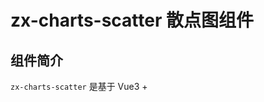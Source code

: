 # zx-charts-scatter 散点图组件

## 组件简介
`zx-charts-scatter` 是基于 Vue3 + <script setup> + uni-app 实现的高性能多端散点图表组件，支持 H5、微信/支付宝/百度/字节小程序、App 等平台。无需依赖浏览器专属 API，适合二维数据分布可视化场景。

## 属性（Props）
| 属性名           | 类型            | 默认值         | 说明 |
|------------------|-----------------|---------------|------|
| legend           | Object          | {show: false, size: 24, color: '#333'} | 图例配置 |
| tooltip          | Boolean         | true          | 是否显示 tooltip 提示 |
| xAxis            | Object          | {min: 0, max: 100, splitNumber: 20} | x轴配置 |
| yAxis            | Object          | {min: 0, max: 100, splitNumber: 20} | y轴配置 |
| xAxisTick        | Object          | {height: '12rpx', color: '#e3e3e3'} | x轴刻度线配置 |
| yAxisTick        | Object          | {width: '12rpx', color: '#e3e3e3'} | y轴刻度线配置 |
| xAxisLine        | Object          | {color: '#e3e3e3', itemGap: 100} | x轴线条配置 |
| yAxisLine        | Object          | {color: '#e3e3e3', itemGap: 80} | y轴线条配置 |
| xAxisLabel       | Object          | {color: '#333', size: 24} | x轴标签配置 |
| yAxisLabel       | Object          | {color: '#333', size: 24} | y轴标签配置 |
| splitLine        | Object          | {color: '#e3e3e3', type: 'dashed'} | 分割线配置 |

### draw 方法数据格式
通过 `draw(dataset)` 方法传入，格式如下：
```js
[
  {
    name: 'A类样本',
    color: '#3b82f6',
    width: 18, // 散点大小（rpx）
    source: [
      [10, 20, 'A1'],
      [30, 40, 'A2']
    ]
  },
  {
    name: 'B类样本',
    color: '#f59e42',
    width: 18,
    source: [
      [20, 30, 'B1'],
      [40, 50, 'B2']
    ]
  }
]
```

## 事件
| 事件名 | 说明 | 回调参数 |
|--------|------|----------|
| click  | 点击某一散点时触发 | { datasetIndex, sourceIndex } |

## 方法
| 方法名 | 说明 | 参数 |
|--------|------|------|
| draw   | 绘制/更新图表 | (dataset) |

## 基本用法示例
详见下方示例或 `src/pages/components/charts/scatter.vue`

```vue
<template>
  <view class="demo-scatter">
    <zx-charts-scatter
      ref="scatterRef"
      :legend="{ show: true, size: 24, color: '#333' }"
      :tooltip="true"
      :xAxis="{ min: 0, max: 100, splitNumber: 20 }"
      :yAxis="{ min: 0, max: 100, splitNumber: 20 }"
      :xAxisLine="{ color: '#e3e3e3', itemGap: 100 }"
      :yAxisLine="{ color: '#e3e3e3', itemGap: 80 }"
      :xAxisTick="{ height: '12rpx', color: '#e3e3e3' }"
      :yAxisTick="{ width: '12rpx', color: '#e3e3e3' }"
      :xAxisLabel="{ color: '#333', size: 24 }"
      :yAxisLabel="{ color: '#333', size: 24 }"
      :splitLine="{ color: '#e3e3e3', type: 'dashed' }"
      @click="onScatterClick"
    />
  </view>
</template>

<script setup>
import { ref, onMounted } from 'vue';
import zxChartsScatter from '@/components/zx-charts-scatter/zx-charts-scatter.vue';

const scatterRef = ref();
const dataset = [
  {
    name: 'A类样本',
    color: '#3b82f6',
    width: 18,
    source: [
      [10, 20, 'A1'],
      [30, 40, 'A2'],
      [50, 60, 'A3'],
      [70, 80, 'A4']
    ]
  },
  {
    name: 'B类样本',
    color: '#f59e42',
    width: 18,
    source: [
      [20, 30, 'B1'],
      [40, 50, 'B2'],
      [60, 70, 'B3'],
      [80, 90, 'B4']
    ]
  }
];

function onScatterClick(e) {
  const { datasetIndex, sourceIndex } = e;
  if (datasetIndex !== undefined && sourceIndex !== undefined) {
    const item = dataset[datasetIndex];
    const point = item.source[sourceIndex];
    uni.showToast({ title: `点击：${item.name} - ${point[2] || point[0] + ',' + point[1]}` });
  }
}

onMounted(() => {
  scatterRef.value.draw(dataset);
});
</script>
```

## 注意事项
- 组件为多端兼容实现，不依赖 window/document。
- 建议在页面 onReady 或 onMounted 后调用 draw 方法。
- dataset.source 为二维数组，格式为 [x, y, name?]。
- 支持自定义颜色、图例、tooltip、坐标轴、分割线等。
